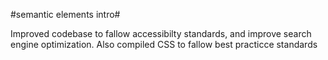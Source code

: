 #semantic elements intro#

Improved codebase to fallow accessibilty standards, and improve search engine optimization.
Also compiled CSS to fallow best practicce standards
